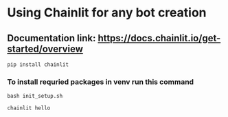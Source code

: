 # Using Chainlit for any bot creation


## Documentation link: https://docs.chainlit.io/get-started/overview

```
pip install chainlit

```

### To install requried packages in venv run this command

```
bash init_setup.sh 

```

```
chainlit hello
```